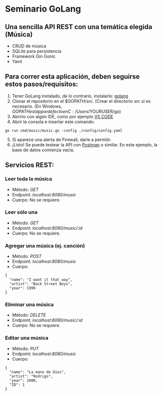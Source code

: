 # Seminario GoLang
## Una sencilla API REST con una temática elegida (Música)
- CRUD de música
- SQLite para persistencia
- Framework Gin Gonic
- Yaml

## Para correr esta aplicación, deben seguirse estos pasos/requisitos:
1. Tener GoLang instalado, de lo contrario, instalarlo: [golang](https://golang.org/)
2. Clonar el repositorio en el $GOPATH/src. (Crear el directorio *src* si es necesario. (En Windows, $GOPATH está ppor defecto en C:/Users/$YOURUSER/go)
3. Abrirlo con algún IDE, como por ejemplo [VS CODE](https://code.visualstudio.com/) 
4. Abrir la consola e insertar este comando:
```
go run cmd/music/music.go -config ./config/config.yaml
```
5. Si aparece una alerta de Firewall, darle a permitir.
6. ¡Listo! Se puede testear la API con [Postman](https://mongusteam.postman.co/home) o similar. En este ejemplo, la base de datos comienza vacía.


## Servicios REST:

### Leer toda la música
- Método: *GET*
- Endpoint: *localhost:8080/music*
- Cuerpo: No se requiere.

### Leer sólo una
- Método: *GET*
- Endpoint: *localhost:8080/music/:id*
- Cuerpo: No se requiere.

### Agregar una música (ej. canción)
- Método: *POST*
- Endpoint: *localhost:8080/music*
- Cuerpo: 
```
{
  "name": "I want it that way",
  "artist": "Back Street Boys",
  "year": 1999
}
```

### Eliminar una música
- Método: *DELETE*
- Endpoint: *localhost:8080/music/:id*
- Cuerpo: No se requiere.

### Editar una música
- Método: *PUT*
- Endpoint: *localhost:8080/music*
- Cuerpo: 
```
{
  "name": "La mano de Dios",
  "artist": "Rodrigo",
  "year": 2000,
  "ID": 1
}
```
